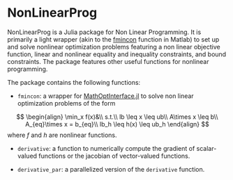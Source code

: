 # NonLinearProg


NonLinearProg is a Julia package for Non Linear Programming. It is primarily a light wrapper (akin to the [fmincon](https://uk.mathworks.com/help/optim/ug/fmincon.html) function in Matlab) to set up and solve nonlinear optimization problems featuring a non linear objective function, linear and nonlinear equality and inequality constraints, and bound constraints. The package features other useful functions for nonlinear programming. 

The package contains the following functions:
- `fmincon`: a wrapper for [MathOptInterface.jl](https://github.com/jump-dev/MathOptInterface.jl) to solve non linear optimization problems of the form

$$
\begin{align}
\min_x f(x)&\\
s.t.\\
lb \leq x \leq ub\\
A\times x \leq b\\
A_{eq}\times x = b_{eq}\\
lb_h \leq h(x) \leq ub_h
\end{align}
$$
where $f$ and $h$ are nonlinear functions.

- `derivative`: a function to numerically compute the gradient of scalar-valued functions or the jacobian of vector-valued functions.

- `derivative_par`: a parallelized version of the `derivative` function.